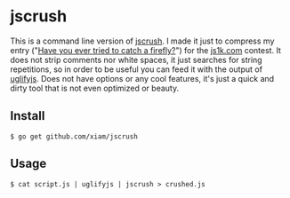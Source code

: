 # jscrush

This is a command line version of [jscrush][1]. I made it just to compress my
entry ("[Have you ever tried to catch a firefly?][4]") for the [js1k.com][2]
contest. It does not strip comments nor white spaces, it just searches for
string repetitions, so in order to be useful you can feed it with the output
of [uglifyjs][3]. Does not have options or any cool features, it's just a quick
and dirty tool that is not even optimized or beauty.

## Install

```
$ go get github.com/xiam/jscrush
```

## Usage

```
$ cat script.js | uglifyjs | jscrush > crushed.js
```

[1]: http://www.iteral.com/jscrush/
[2]: http://www.js1k.com
[3]: https://github.com/mishoo/UglifyJS
[4]: http://js1k.com/2013-spring/demo/1462
